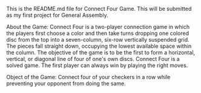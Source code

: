 This is the README.md file for Connect Four Game. 
This will be submitted as my first project for General Assembly. 

About the Game:
Connect Four is a two-player connection game in which the players first choose a color and then take turns dropping one colored disc from the top into a seven-column, six-row vertically suspended grid. The pieces fall straight down, occupying the lowest available space within the column. The objective of the game is to be the first to form a horizontal, vertical, or diagonal line of four of one's own discs. Connect Four is a solved game. The first player can always win by playing the right moves.

Object of the Game:
Connect four of your checkers in a row while preventing your opponent from doing the same. 